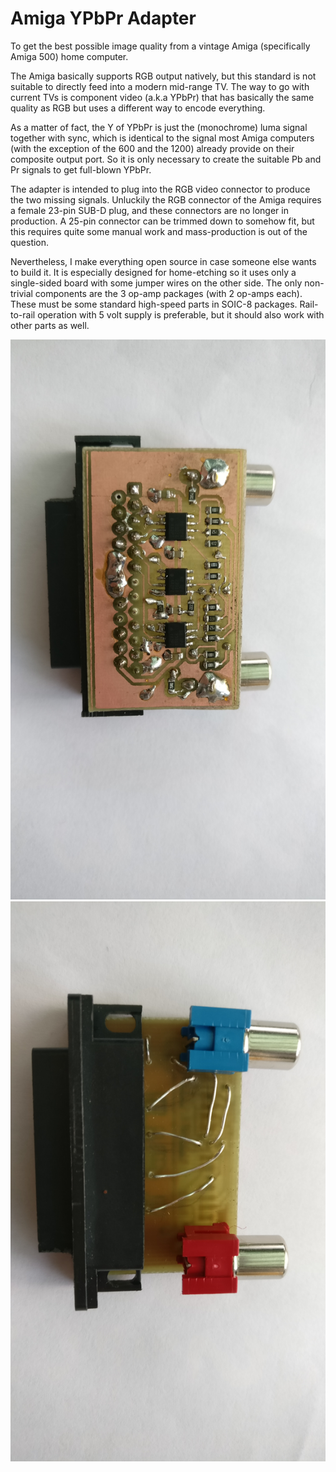 # Amiga YPbPr Adapter

To get the best possible image quality from a vintage Amiga (specifically Amiga 500) home computer.

The Amiga basically supports RGB output natively, but this standard is not suitable to directly
feed into a modern mid-range TV. The way to go with current TVs is component video (a.k.a YPbPr) that
has basically the same quality as RGB but uses a different way to encode everything.

As a matter of fact, the Y of YPbPr is just the (monochrome) luma signal together with sync, which is 
identical to the signal most Amiga computers (with the exception of the 600 and the 1200) already provide 
on their composite output port. 
So it is only necessary to create the suitable Pb and Pr signals to get full-blown YPbPr.

The adapter is intended to plug into the RGB video connector to produce the two missing signals.
Unluckily the RGB connector of the Amiga requires a female 23-pin SUB-D plug, and these connectors
are no longer in production. A 25-pin connector can be trimmed down to somehow fit, but this
requires quite some manual work and mass-production is out of the question. 

Nevertheless, I make everything open source in case someone else wants to build it. It is especially designed
for home-etching so it uses only a single-sided board with some jumper wires on the other side. 
The only non-trivial components are the 3 op-amp packages (with 2 op-amps each). These must be some standard
high-speed parts in SOIC-8 packages. Rail-to-rail operation with 5 volt supply is preferable, but it should
also work with other parts as well. 
 
![alt text](pics/frontside.jpg "Adapter front side")
![alt text](pics/backside.jpg "Adapter back side")
